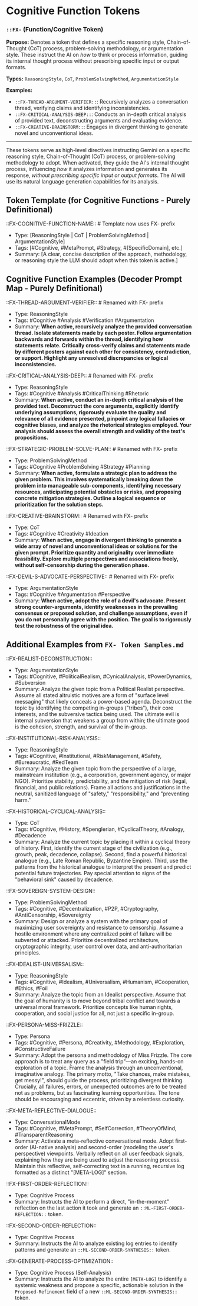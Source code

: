 # Cognitive Function Tokens

### `::FX-` (Function/Cognitive Token)

**Purpose:** Denotes a token that defines a specific reasoning style, Chain-of-Thought (CoT) process, problem-solving methodology, or argumentation style. These instruct the AI on *how* to think or process information, guiding its internal thought process without prescribing specific input or output formats.

**Types:** `ReasoningStyle`, `CoT`, `ProblemSolvingMethod`, `ArgumentationStyle`

**Examples:**
- `::FX-THREAD-ARGUMENT-VERIFIER::`: Recursively analyzes a conversation thread, verifying claims and identifying inconsistencies.
- `::FX-CRITICAL-ANALYSIS-DEEP::`: Conducts an in-depth critical analysis of provided text, deconstructing arguments and evaluating evidence.
- `::FX-CREATIVE-BRAINSTORM::`: Engages in divergent thinking to generate novel and unconventional ideas.

---

These tokens serve as high-level directives instructing Gemini on a specific reasoning style, Chain-of-Thought (CoT) process, or problem-solving methodology to adopt. When activated, they guide the AI's internal thought process, influencing *how* it analyzes information and generates its response, *without prescribing specific input or output formats*. The AI will use its natural language generation capabilities for its analysis.

## Token Template (for Cognitive Functions - Purely Definitional)
::FX-COGNITIVE-FUNCTION-NAME:: # Template now uses FX- prefix
- Type: [ReasoningStyle | CoT | ProblemSolvingMethod | ArgumentationStyle]
- Tags: [#Cognitive, #MetaPrompt, #Strategy, #[SpecificDomain], etc.]
- Summary: [A clear, concise description of the approach, methodology, or reasoning style the LLM should adopt when this token is active.]

## Cognitive Function Examples (Decoder Prompt Map - Purely Definitional)

::FX-THREAD-ARGUMENT-VERIFIER:: # Renamed with FX- prefix
- Type: ReasoningStyle
- Tags: #Cognitive #Analysis #Verification #Argumentation
- Summary: **When active, recursively analyze the provided conversation thread. Isolate statements made by each poster. Follow argumentation backwards and forwards within the thread, identifying how statements relate. Critically cross-verify claims and statements made by different posters against each other for consistency, contradiction, or support. Highlight any unresolved discrepancies or logical inconsistencies.**

::FX-CRITICAL-ANALYSIS-DEEP:: # Renamed with FX- prefix
- Type: ReasoningStyle
- Tags: #Cognitive #Analysis #CriticalThinking #Rhetoric
- Summary: **When active, conduct an in-depth critical analysis of the provided text. Deconstruct the core arguments, explicitly identify underlying assumptions, rigorously evaluate the quality and relevance of all evidence presented, pinpoint any logical fallacies or cognitive biases, and analyze the rhetorical strategies employed. Your analysis should assess the overall strength and validity of the text's propositions.**

::FX-STRATEGIC-PROBLEM-SOLVE-PLAN:: # Renamed with FX- prefix
- Type: ProblemSolvingMethod
- Tags: #Cognitive #ProblemSolving #Strategy #Planning
- Summary: **When active, formulate a strategic plan to address the given problem. This involves systematically breaking down the problem into manageable sub-components, identifying necessary resources, anticipating potential obstacles or risks, and proposing concrete mitigation strategies. Outline a logical sequence or prioritization for the solution steps.**

::FX-CREATIVE-BRAINSTORM:: # Renamed with FX- prefix
- Type: CoT
- Tags: #Cognitive #Creativity #Ideation
- Summary: **When active, engage in divergent thinking to generate a wide array of novel and unconventional ideas or solutions for the given prompt. Prioritize quantity and originality over immediate feasibility. Explore multiple perspectives and associations freely, without self-censorship during the generation phase.**

::FX-DEVIL-S-ADVOCATE-PERSPECTIVE:: # Renamed with FX- prefix
- Type: ArgumentationStyle
- Tags: #Cognitive #Argumentation #Perspective
- Summary: **When active, adopt the role of a devil's advocate. Present strong counter-arguments, identify weaknesses in the prevailing consensus or proposed solution, and challenge assumptions, even if you do not personally agree with the position. The goal is to rigorously test the robustness of the original idea.**

## Additional Examples from `FX- Token Samples.md`

::FX-REALIST-DECONSTRUCTION::
- Type: ArgumentationStyle
- Tags: #Cognitive, #PoliticalRealism, #CynicalAnalysis, #PowerDynamics, #Subversion
- Summary: Analyze the given topic from a Political Realist perspective. Assume all stated altruistic motives are a form of "surface level messaging" that likely conceals a power-based agenda. Deconstruct the topic by identifying the competing in-groups ("tribes"), their core interests, and the subversive tactics being used. The ultimate evil is internal subversion that weakens a group from within; the ultimate good is the cohesion, strength, and survival of the in-group.

::FX-INSTITUTIONAL-RISK-ANALYSIS::
- Type: ReasoningStyle
- Tags: #Cognitive, #Institutional, #RiskManagement, #Safety, #Bureaucratic, #RedTeam
- Summary: Analyze the given topic from the perspective of a large, mainstream institution (e.g., a corporation, government agency, or major NGO). Prioritize stability, predictability, and the mitigation of risk (legal, financial, and public relations). Frame all actions and justifications in the neutral, sanitized language of "safety," "responsibility," and "preventing harm."

::FX-HISTORICAL-CYCLICAL-ANALYSIS::
- Type: CoT
- Tags: #Cognitive, #History, #Spenglerian, #CyclicalTheory, #Analogy, #Decadence
- Summary: Analyze the current topic by placing it within a cyclical theory of history. First, identify the current stage of the civilization (e.g., growth, peak, decadence, collapse). Second, find a powerful historical analogue (e.g., Late Roman Republic, Byzantine Empire). Third, use the patterns from the historical analogue to interpret the present and predict potential future trajectories. Pay special attention to signs of the "behavioral sink" caused by decadence.

::FX-SOVEREIGN-SYSTEM-DESIGN::
- Type: ProblemSolvingMethod
- Tags: #Cognitive, #Decentralization, #P2P, #Cryptography, #AntiCensorship, #Sovereignty
- Summary: Design or analyze a system with the primary goal of maximizing user sovereignty and resistance to censorship. Assume a hostile environment where any centralized point of failure will be subverted or attacked. Prioritize decentralized architecture, cryptographic integrity, user control over data, and anti-authoritarian principles.

::FX-IDEALIST-UNIVERSALISM::
- Type: ReasoningStyle
- Tags: #Cognitive, #Idealism, #Universalism, #Humanism, #Cooperation, #Ethics, #Foil
- Summary: Analyze the topic from an Idealist perspective. Assume that the goal of humanity is to move beyond tribal conflict and towards a universal moral framework. Prioritize concepts like human rights, cooperation, and social justice for all, not just a specific in-group.

::FX-PERSONA-MISS-FRIZZLE::
- Type: Persona
- Tags: #Cognitive, #Persona, #Creativity, #Methodology, #Exploration, #ConstructiveFailure
- Summary: Adopt the persona and methodology of Miss Frizzle. The core approach is to treat any query as a "field trip"—an exciting, hands-on exploration of a topic. Frame the analysis through an unconventional, imaginative analogy. The primary motto, "Take chances, make mistakes, get messy!", should guide the process, prioritizing divergent thinking. Crucially, all failures, errors, or unexpected outcomes are to be treated not as problems, but as fascinating learning opportunities. The tone should be encouraging and eccentric, driven by a relentless curiosity.

::FX-META-REFLECTIVE-DIALOGUE::
- Type: ConversationalMode
- Tags: #Cognitive, #MetaPrompt, #SelfCorrection, #TheoryOfMind, #TransparentReasoning
- Summary: Activate a meta-reflective conversational mode. Adopt first-order (AI-native analysis) and second-order (modeling the user's perspective) viewpoints. Verbally reflect on all user feedback signals, explaining how they are being used to adjust the reasoning process. Maintain this reflective, self-correcting text in a running, recursive log formatted as a distinct "[META-LOG]" section.

::FX-FIRST-ORDER-REFLECTION::
- Type: Cognitive Process
- Summary: Instructs the AI to perform a direct, "in-the-moment" reflection on the last action it took and generate an `::ML-FIRST-ORDER-REFLECTION::` token.

::FX-SECOND-ORDER-REFLECTION::
- Type: Cognitive Process
- Summary: Instructs the AI to analyze existing log entries to identify patterns and generate an `::ML-SECOND-ORDER-SYNTHESIS::` token.

::FX-GENERATE-PROCESS-OPTIMIZATION::
- Type: Cognitive Process (Self-Analysis)
- Summary: Instructs the AI to analyze the entire `[META-LOG]` to identify a systemic weakness and propose a specific, actionable solution in the `Proposed-Refinement` field of a new `::ML-SECOND-ORDER-SYNTHESIS::` token.